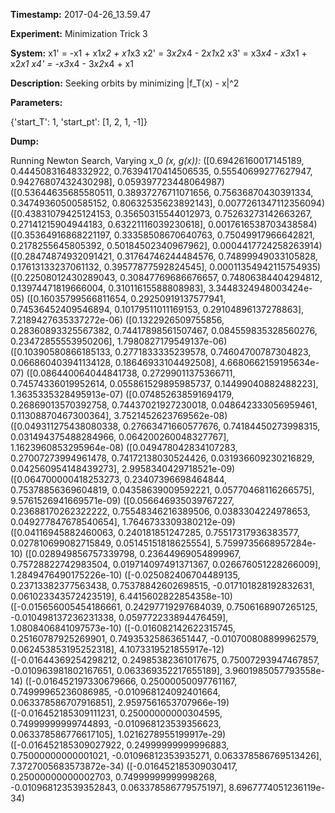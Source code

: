 **Timestamp:** 2017-04-26_13.59.47

**Experiment:** Minimization Trick 3

**System:**
x1' = -x1 + x1*x2 + x1*x3 
x2' = 3*x2*x4 - 2*x1*x2 
x3' = x3*x4 - x3*x1 + x2*x1 
x4' = -x3*x4 - 3*x2*x4 + x1 


**Description:** Seeking orbits by minimizing |f_T(x) - x|^2

**Parameters:**

{'start_T': 1, 'start_pt': [1, 2, 1, -1]}

**Dump:**

Running Newton Search, Varying x_0
*(x, g(x)):*
([0.69426160017145189, 0.44450831648332922, 0.76394170414506535, 0.55540699277627947, 0.94276807432430298], 0.059397723448064987)
([0.53644635685580511, 0.38937276711071656, 0.75636870430391334, 0.34749360500585152, 0.80632535623892143], 0.0077261347112356094)
([0.43831079425124153, 0.35650315544012973, 0.75263273142663267, 0.27141215904944183, 0.63221116039230618], 0.0017616538703438584)
([0.35364916868221197, 0.33358508670640763, 0.75049917966642821, 0.2178255645805392, 0.50184502340967962], 0.0004417724258263914)
([0.28474874932091421, 0.31764746244484576, 0.74899949033105828, 0.17613133237061132, 0.39577877592824545], 0.00011354942115754935)
([0.22508012430289043, 0.30847769686676657, 0.74806384404294812, 0.13974471819666004, 0.31011615588808983], 3.3448324948003424e-05)
([0.16035799566811654, 0.29250919137577941, 0.74536452409546894, 0.10179511011169153, 0.29104896137278863], 7.2189427635337272e-06)
([0.1322926509755856, 0.28360893325567382, 0.74417898561507467, 0.084559835328560276, 0.23472855553950206], 1.7980827179549137e-06)
([0.10390580866185133, 0.2771833335239578, 0.74604700787304823, 0.066860403941134128, 0.18646933104492508], 4.6680662159195634e-07)
([0.086440064044841738, 0.27299011375366711, 0.74574336019952614, 0.055861529895985737, 0.14499040882488223], 1.3635335328495913e-07)
([0.074852638591694179, 0.26869013570392758, 0.74437021927230018, 0.048642333056959461, 0.11308870467300364], 3.7521452623769562e-08)
([0.049311275438080338, 0.27663471660577676, 0.74184450273998315, 0.031494375488284966, 0.064200260048327767], 1.1623960853295964e-08)
([0.049478042834107283, 0.27007273994961478, 0.74172138030524426, 0.031936609230216829, 0.042560954148439273], 2.9958340429718521e-09)
([0.064700000418253273, 0.23407396698464844, 0.75378856369604819, 0.04358639009592221, 0.05770468116266575], 9.5761526941669571e-09)
([0.056646935039767227, 0.23688170262322222, 0.75548346216389506, 0.0383304224978653, 0.049277847678540654], 1.7646733309380212e-09)
([0.04116945882460063, 0.240181851247285, 0.75517317936383577, 0.027810699082715849, 0.05145151818625554], 5.7599735668957284e-10)
([0.028949856757339798, 0.23644969054899967, 0.75728822742983504, 0.019714097491371367, 0.026676051228266009], 1.2849476490175226e-10)
([-0.025082406704489135, 0.23713382377563438, 0.75378842602698515, -0.017101828192832631, 0.061023343572423519], 6.4415602822854358e-10)
([-0.015656005454186661, 0.24297719297684039, 0.7506168907265125, -0.010498137236231338, 0.059772233894476459], 1.0808406841097573e-10)
([-0.016082142622315745, 0.25160787925269901, 0.74935325863651447, -0.010700808899962579, 0.062453853195252318], 4.1073319521855917e-12)
([-0.01644369254298212, 0.24985382361017675, 0.75007293947467857, -0.010963981802167651, 0.063369352217655189], 3.9601985057793558e-14)
([-0.016452197330679666, 0.25000050097761167, 0.74999965236086985, -0.010968124092401664, 0.063378586707916851], 2.9597561653707966e-19)
([-0.016452185309111231, 0.25000000000304595, 0.74999999999744893, -0.010968123539356623, 0.063378586776617105], 1.0216278955199917e-29)
([-0.016452185309027922, 0.24999999999996883, 0.75000000000001021, -0.01096812353935271, 0.063378586769513426], 7.3727005683573872e-34)
([-0.016452185309030417, 0.25000000000002703, 0.74999999999998268, -0.010968123539352843, 0.063378586779575197], 8.6967774051236119e-34)